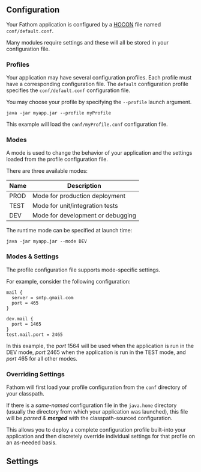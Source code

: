 ## Configuration

Your Fathom application is configured by a [HOCON] file named `conf/default.conf`.

Many modules require settings and these will all be stored in your configuration file.

### Profiles

Your application may have several configuration profiles.  Each profile must have a corresponding configuration file.  The `default` configuration profile specifies the `conf/default.conf` configuration file.

You may choose your profile by specifying the `--profile` launch argument.

```
java -jar myapp.jar --profile myProfile
```

This example will load the `conf/myProfile.conf` configuration file.

### Modes

A mode is used to change the behavior of your application and the settings loaded from the profile configuration file.

There are three available modes:

| Name | Description                       |
|------|-----------------------------------|
| PROD | Mode for production deployment    |
| TEST | Mode for unit/integration tests   |
| DEV  | Mode for development or debugging |

The runtime mode can be specified at launch time:

```
java -jar myapp.jar --mode DEV
```

### Modes & Settings

The profile configuration file supports mode-specific settings.

For example, consider the following configuration:

```hocon
mail {
  server = smtp.gmail.com
  port = 465
}

dev.mail {
  port = 1465
}
test.mail.port = 2465
```

In this example, the *port* 1564 will be used when the application is run in the DEV mode, *port* 2465 when the application is run in the TEST mode, and *port* 465 for all other modes.

### Overriding Settings

Fathom will first load your profile configuration from the `conf` directory of your classpath.

If there is a *same-named* configuration file in the `java.home` directory (usually the directory from which your application was launched), this file will be *parsed & **merged*** with the classpath-sourced configuration.

This allows you to deploy a complete configuration profile built-into your application and then discretely override individual settings for that profile on an as-needed basis.

## Settings

[HOCON]: https://github.com/typesafehub/config/blob/master/README.md
